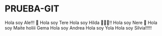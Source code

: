 # PRUEBA-GIT

Hola soy Ale!!! 💜
Hola soy Tere
Hola soy Hilda 🙋🏻‍♀️!!
Hola soy Nere 🐣
Hola soy Maite
holiii Gema
Hola soy Andrea 
Hola soy Yola
Hola soy Silvia!!!!!